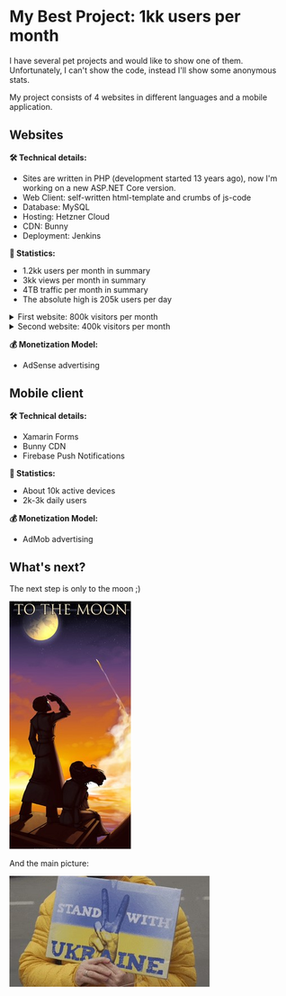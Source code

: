 # My Best Project: 1kk users per month

I have several pet projects and would like to show one of them. Unfortunately, I can't show the code, instead I'll show some anonymous stats.

My project consists of 4 websites in different languages and a mobile application.

<h2>Websites</h2>

**🛠️ Technical details:**
- Sites are written in PHP (development started 13 years ago), now I'm working on a new ASP.NET Core version.
- Web Client: self-written html-template and crumbs of js-code
- Database: MySQL
- Hosting: Hetzner Cloud
- CDN: Bunny
- Deployment: Jenkins

**<p>🚀 Statistics:</p>**
- 1.2kk users per month in summary
- 3kk views per month in summary
- 4TB traffic per month in summary
- The absolute high is 205k users per day

<details>
<summary>First website: 800k visitors per month</summary>  
<img src="/res/web-first.jpg" height="200" /> <img src="/res/web-first-2.jpg" height="200" />
</details>

<details>
<summary>Second website: 400k visitors per month</summary>  
<img src="/res/web-second.jpg" height="200" />  
</details>

**💰 Monetization Model:**
-  AdSense advertising

<h2>Mobile client</h2>

**🛠️ Technical details:**
- Xamarin Forms
- Bunny CDN
- Firebase Push Notifications

**🚀 Statistics:**
- About 10k active devices
- 2k-3k daily users

**💰 Monetization Model:**
- AdMob advertising

<h2>What's next?</h2>
<p>The next step is only to the moon ;)</p>
<img src="/res/to-the-moon.jpg" height="440" width="216" />

<p>And the main picture:</p>
<img src="https://github.com/drlivsi/HandMadeNews/raw/main/res/StandWithUkraine.jpg" />
